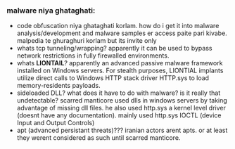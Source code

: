 ### malware niya ghataghati:
- code obfuscation niya ghataghati korlam. how do i get it into malware analysis/development and malware samples er access paite pari kivabe. malpedia te ghuraghuri korlam but its invite only
- whats tcp tunneling/wrapping? apparently it can be used to bypass network restrictions in fully firewalled environments.
- whats **LIONTAIL**? apparently an advanced passive malware framework installed on Windows servers. For stealth purposes, LIONTIAL implants utilize direct calls to Windows HTTP stack driver HTTP.sys to load memory-residents payloads.
- sideloaded DLL? what does it have to do with malware? is it really that undetectable? scarred manticore used dlls in windows servers by taking advantage of missing dll files. he also used http.sys a kernel level driver (doesnt have any documentation). mainly used http.sys IOCTL (device Input and Output Controls)
- apt (advanced persistant threats)??? iranian actors arent apts. or at least they werent considered as such until scarred manticore.